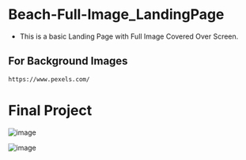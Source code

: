 # Beach-Full-Image_LandingPage

* This is a basic Landing Page with Full Image Covered Over Screen.

## For Background Images

``` https://www.pexels.com/ ```

# Final Project

![image](https://user-images.githubusercontent.com/45564856/83962393-8c553800-a8ba-11ea-9e43-144c6eed87cd.png)

![image](https://user-images.githubusercontent.com/45564856/83962401-a5f67f80-a8ba-11ea-82c9-d4dd27687ab8.png)

